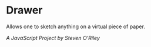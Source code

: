# Drawer

Allows one to sketch anything on a virtual piece of paper.

*A JavaScript Project by Steven O'Riley*
